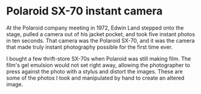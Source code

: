 # Polaroid SX-70 instant camera
At the Polaroid company meeting in 1972, Edwin Land stepped onto the stage, pulled a camera out of his jacket pocket, and took five instant photos in ten seconds. That camera was the Polaroid SX-70, and it was the camera that made truly instant photography possible for the first time ever.  

I bought a few thrift-store SX-70s when Polaroid was still making film. The film's gel emulsion would not set right away, allowing the photographer to press against the photo with a stylus and distort the images. These are some of the photos I took and manipulated by hand to create an altered image.


